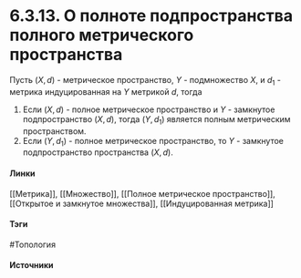 # 6.3.13. О полноте подпространства полного метрического пространства
Пусть $(X,d)$ - метрическое пространство, $Y$ - подмножество $X$, и $d_{1}$ - метрика индуцированная на $Y$ метрикой $d$, тогда
1. Если $(X,d)$ - полное метрическое пространство и $Y$ - замкнутое подпространство $(X,d)$, тогда $(Y,d_{1})$ является полным метрическим пространством.
2. Если $(Y,d_{1})$ - полное метрическое пространство, то $Y$ - замкнутое подпространство пространства $(X,d)$.
#### Линки
 [[Метрика]],
 [[Множество]],
 [[Полное метрическое пространство]],
 [[Открытое и замкнутое множества]],
 [[Индуцированная метрика]]
#### Тэги
 #Топология 	
#### Источники
 